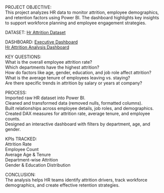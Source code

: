 PROJECT OBJECTIVE:<br>
This project analyzes HR data to monitor attrition, employee demographics, and retention factors using Power BI. The dashboard highlights key insights to support workforce planning and employee engagement strategies.

DATASET:
<a href="https://github.com/sherinstella/HR-Atrrition-Analysis-Dashboard/blob/main/HR-Employee-Attrition.csv">Hr Attrition Dataset</a>

DASHBOARD:
<a href="https://github.com/sherinstella/HR-Atrrition-Analysis-Dashboard/blob/main/Screenshot%202025-09-30%20234623.png">Executive Dashboard</a><br>
<a href="https://github.com/sherinstella/HR-Atrrition-Analysis-Dashboard/blob/main/Screenshot%202025-09-30%20234633.png">Hr Attrition Analysis Dashboard</a><br>


KEY QUESTIONS:<br>
What is the overall employee attrition rate?<br>
Which departments have the highest attrition?<br>
How do factors like age, gender, education, and job role affect attrition?<br>
What is the average tenure of employees leaving vs. staying?<br>
Are there specific trends in attrition by salary or years at company?<br>

PROCESS:<br>
Imported raw HR dataset into Power BI.<br>
Cleaned and transformed data (removed nulls, formatted columns).<br>
Built relationships across employee details, job roles, and demographics.<br>
Created DAX measures for attrition rate, average tenure, and employee counts.<br>
Designed an interactive dashboard with filters by department, age, and gender.<br>

KPIs TRACKED:<br>
Attrition Rate<br>
Employee Count<br>
Average Age & Tenure<br>
Department-wise Attrition<br>
Gender & Education Distribution<br>

CONCLUSION:<br>
The analysis helps HR teams identify attrition drivers, track workforce demographics, and create effective retention strategies.
